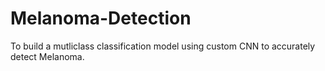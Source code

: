 # Melanoma-Detection
To build a mutliclass classification model using custom CNN to accurately detect Melanoma.
